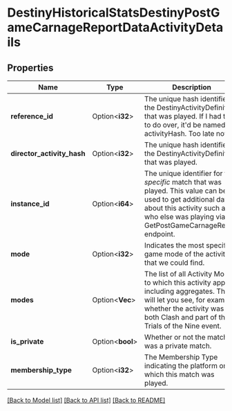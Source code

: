 # DestinyHistoricalStatsDestinyPostGameCarnageReportDataActivityDetails

## Properties

Name | Type | Description | Notes
------------ | ------------- | ------------- | -------------
**reference_id** | Option<**i32**> | The unique hash identifier of the DestinyActivityDefinition that was played. If I had this to do over, it'd be named activityHash. Too late now. | [optional]
**director_activity_hash** | Option<**i32**> | The unique hash identifier of the DestinyActivityDefinition that was played. | [optional]
**instance_id** | Option<**i64**> | The unique identifier for this *specific* match that was played.  This value can be used to get additional data about this activity such as who else was playing via the GetPostGameCarnageReport endpoint. | [optional]
**mode** | Option<**i32**> | Indicates the most specific game mode of the activity that we could find. | [optional]
**modes** | Option<**Vec<i32>**> | The list of all Activity Modes to which this activity applies, including aggregates. This will let you see, for example, whether the activity was both Clash and part of the Trials of the Nine event. | [optional]
**is_private** | Option<**bool**> | Whether or not the match was a private match. | [optional]
**membership_type** | Option<**i32**> | The Membership Type indicating the platform on which this match was played. | [optional]

[[Back to Model list]](../README.md#documentation-for-models) [[Back to API list]](../README.md#documentation-for-api-endpoints) [[Back to README]](../README.md)


